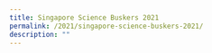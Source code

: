 ```yaml
---
title: Singapore Science Buskers 2021
permalink: /2021/singapore-science-buskers-2021/
description: ""
---
```

